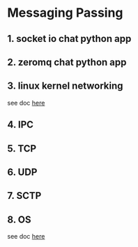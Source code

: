 
# Messaging Passing
## 1. socket io chat python app
## 2. zeromq chat python app
## 3. linux kernel networking  
see doc [here](_linux_networking.md)  
## 4. IPC
## 5. TCP
## 6. UDP
## 7. SCTP
## 8. OS
see doc [here](_os.md)  



